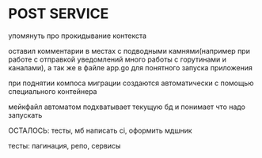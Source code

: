 # POST SERVICE

упомянуть про прокидывание контекста

оставил комментарии в местах с подводными камнями(например при работе с отправкой уведомлений много работы
с горутинами и каналами), а так же в файле app.go для понятного запуска приложения

при поднятии компоса миграции создаются автоматически с помощью специального контейнера

мейкфайл автоматом подхватывает текущую бд и понимает что надо запускать

ОСТАЛОСЬ: тесты, мб написать ci, оформить мдшник

тесты: пагинация, репо, сервисы 
